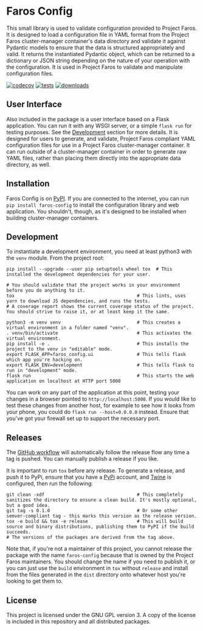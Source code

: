 # Faros Config

This small library is used to validate configuration provided to Project Faros. It is designed to load a configuration file in YAML format from the Project Faros cluster-manager container's data directory and validate it against Pydantic models to ensure that the data is structured appropriately and valid. It returns the instantiated Pydantic object, which can be returned to a dictionary or JSON string depending on the nature of your operation with the configuration. It is used in Project Faros to validate and manipulate configuration files.

[![codecov](https://codecov.io/gh/project-faros/faros-config/branch/master/graph/badge.svg?token=g4BJV474Tm)](https://codecov.io/gh/project-faros/faros-config) [![tests](https://img.shields.io/github/workflow/status/project-faros/faros-config/Test%20Python/master)](https://github.com/project-faros/faros-config/actions?query=workflow%3A%22Test+Python%22) [![downloads](https://img.shields.io/pypi/dw/faros-config?label=PyPI%20downloads)](https://pypi.org/project/faros-config/)

## User Interface

Also included in the package is a user interface based on a Flask application. You can run it with any WSGI server, or a simple `flask run` for testing purposes. See the [Development](#development) section for more details. It is designed for users to generate, and validate, Project Faros compliant YAML configuration files for use in a Project Faros cluster-manager container. It can run outside of a cluster-manager container in order to generate raw YAML files, rather than placing them directly into the appropriate data directory, as well.

## Installation

Faros Config is on [PyPI](https://pypi.org/project/faros-config/). If you are connected to the internet, you can run `pip install faros-config` to install the configuration library and web application. You shouldn't, though, as it's designed to be installed when building cluster-manager containers.

## Development

To instantiate a development environment, you need at least python3 with the `venv` module. From the project root:

```shell
pip install --upgrade --user pip setuptools wheel tox  # This installed the development dependencies for your user.

# You should validate that the project works in your environment before you do anything to it.
tox                                             # This lints, uses yarn to download JS dependencies, and runs the tests.
# A coverage report shows the current coverage status of the project. You should strive to raise it, or at least keep it the same.

python3 -m venv venv                            # This creates a virtual environment in a folder named "venv".
. venv/bin/activate                             # This activates the virtual environment.
pip install -e .                                # This installs the project to the venv in "editable" mode.
export FLASK_APP=faros_config.ui                # This tells flask which app you're hacking on.
export FLASK_ENV=development                    # This tells flask to run in "development" mode.
flask run                                       # This starts the web application on localhost at HTTP port 5000
```

You can work on any part of the application at this point, testing your changes in a browser pointed to `http://localhost:5000`. If you would like to test these changes from another host, for example to see how it looks from your phone, you could do `flask run --host=0.0.0.0` instead. Ensure that you've got your firewall set up to support the necessary port.

## Releases

The [GitHub workflow](.github/workflows/publish.yml) will automatically follow the release flow any time a tag is pushed. You can manually publish a release if you like.

It is important to run `tox` before any release. To generate a release, and push it to PyPi, ensure that you have a [PyPi](https://packaging.python.org/tutorials/packaging-projects/#uploading-the-distribution-archives) account, and [Twine](https://twine.readthedocs.io/en/latest/) is configured, then run the following:

```shell
git clean -xdf                                  # This completely sanitizes the directory to ensure a clean build. It's mostly optional, but a good idea.
git tag -s 0.1.0                                # Or some other semver-compliant tag - this marks this version as the release version.
tox -e build && tox -e release                  # This will build source and binary distributions, publishing them to PyPI if the build succeeds.
# The versions of the packages are derived from the tag above.
```

Note that, if you're not a maintainer of this project, you cannot release the package with the name `faros-config` because that is owned by the Project Faros maintainers. You should change the name if you need to publish it, or you can just use the `build` environment in `tox` without `release` and install from the files generated in the `dist` directory onto whatever host you're looking to get them to.

## License

This project is licensed under the GNU GPL version 3. A copy of the license is included in this repository and all distributed packages.
